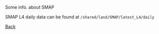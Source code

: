 
Some info. about SMAP

SMAP L4 daily data can be found at `/shared/land/SMAP/latest_L4/daily`

[Back](./) 


